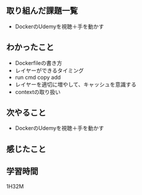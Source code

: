 ## 取り組んだ課題一覧

- DockerのUdemyを視聴＋手を動かす

## わかったこと

- Dockerfileの書き方
- レイヤーができるタイミング
- run cmd copy add
- レイヤーを適切に増やして、キャッシュを意識する
- contextの取り扱い

## 次やること

- DockerのUdemyを視聴＋手を動かす

## 感じたこと


## 学習時間

1H32M
